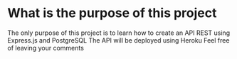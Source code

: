# What is the purpose of this project

The only purpose of this project is to learn how to create an API REST using Express.js and PostgreSQL
The API will be deployed using Heroku 
Feel free of leaving your comments

